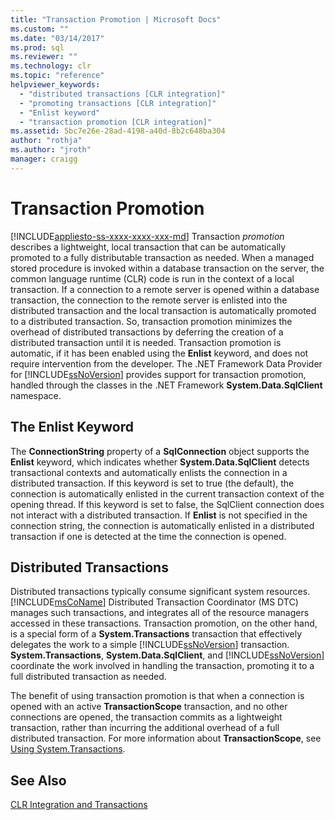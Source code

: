 ```yaml
---
title: "Transaction Promotion | Microsoft Docs"
ms.custom: ""
ms.date: "03/14/2017"
ms.prod: sql
ms.reviewer: ""
ms.technology: clr
ms.topic: "reference"
helpviewer_keywords: 
  - "distributed transactions [CLR integration]"
  - "promoting transactions [CLR integration]"
  - "Enlist keyword"
  - "transaction promotion [CLR integration]"
ms.assetid: 5bc7e26e-28ad-4198-a40d-8b2c648ba304
author: "rothja"
ms.author: "jroth"
manager: craigg
---
```

# Transaction Promotion
[!INCLUDE[appliesto-ss-xxxx-xxxx-xxx-md](../../includes/appliesto-ss-xxxx-xxxx-xxx-md.md)]
  Transaction *promotion* describes a lightweight, local transaction that can be automatically promoted to a fully distributable transaction as needed. When a managed stored procedure is invoked within a database transaction on the server, the common language runtime (CLR) code is run in the context of a local transaction.  If a connection to a remote server is opened within a database transaction, the connection to the remote server is enlisted into the distributed transaction and the local transaction is automatically promoted to a distributed transaction. So, transaction promotion minimizes the overhead of distributed transactions by deferring the creation of a distributed transaction until it is needed. Transaction promotion is automatic, if it has been enabled using the **Enlist** keyword, and does not require intervention from the developer. The .NET Framework Data Provider for [!INCLUDE[ssNoVersion](../../includes/ssnoversion-md.md)] provides support for transaction promotion, handled through the classes in the .NET Framework **System.Data.SqlClient** namespace.  
  
## The Enlist Keyword  
 The **ConnectionString** property of a **SqlConnection** object supports the **Enlist** keyword, which indicates whether **System.Data.SqlClient** detects transactional contexts and automatically enlists the connection in a distributed transaction. If this keyword is set to true (the default), the connection is automatically enlisted in the current transaction context of the opening thread. If this keyword is set to false, the SqlClient connection does not interact with a distributed transaction. If **Enlist** is not specified in the connection string, the connection is automatically enlisted in a distributed transaction if one is detected at the time the connection is opened.  
  
## Distributed Transactions  
 Distributed transactions typically consume significant system resources. [!INCLUDE[msCoName](../../includes/msconame-md.md)] Distributed Transaction Coordinator (MS DTC) manages such transactions, and integrates all of the resource managers accessed in these transactions. Transaction promotion, on the other hand, is a special form of a **System.Transactions** transaction that effectively delegates the work to a simple [!INCLUDE[ssNoVersion](../../includes/ssnoversion-md.md)] transaction. **System.Transactions**, **System.Data.SqlClient**, and [!INCLUDE[ssNoVersion](../../includes/ssnoversion-md.md)] coordinate the work involved in handling the transaction, promoting it to a full distributed transaction as needed.  
  
 The benefit of using transaction promotion is that when a connection is opened with an active **TransactionScope** transaction, and no other connections are opened, the transaction commits as a lightweight transaction, rather than incurring the additional overhead of a full distributed transaction. For more information about **TransactionScope**, see [Using System.Transactions](../../relational-databases/clr-integration-data-access-transactions/using-system-transactions.md).  
  
## See Also  
 [CLR Integration and Transactions](../../relational-databases/clr-integration-data-access-transactions/clr-integration-and-transactions.md)  
  
  
